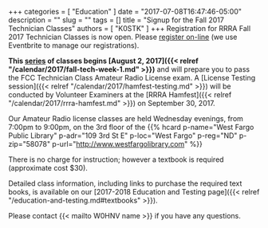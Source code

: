 +++
categories = [ "Education" ]
date = "2017-07-08T16:47:46-05:00"
description = ""
slug = ""
tags = []
title = "Signup for the Fall 2017 Technician Classes"
authors = [ "K0STK" ]
+++
Registration for RRRA Fall 2017 Technician Classes is now open. Please
[register on-line](https://www.eventbrite.com/e/fcc-ham-radio-license-class-tickets-36013428133)
(we use Eventbrite to manage our registrations).

**This
[series](/dates/fall-2017-technician)
of classes begins
[August 2, 2017]({{< relref "/calendar/2017/fall-tech-week-1.md" >}})**
and will prepare you to pass the FCC Technician Class Amateur Radio
License exam. A
[License Testing session]({{< relref "/calendar/2017/hamfest-testing.md" >}})
will be
conducted by Volunteer Examiners at the
[RRRA Hamfest]({{< relref "/calendar/2017/rrra-hamfest.md" >}})
on September 30, 2017.
<!--more-->

Our Amateur Radio license classes are
held Wednesday evenings, from 7:00pm to 9:00pm, on the 3rd floor of the 
{{% hcard p-name="West Fargo Public Library" p-adr="109 3rd St E" p-loc="West Fargo" p-reg="ND" p-zip="58078" p-url="http://www.westfargolibrary.com" %}}

There is no charge for instruction; however a textbook is required
(approximate cost $30).

Detailed class information, including links to purchase the required
text books, is available on our
[2017-2018 Education and Testing page]({{< relref "/education-and-testing.md#textbooks" >}}).

Please contact {{< mailto W0HNV name >}} if you have any questions.
